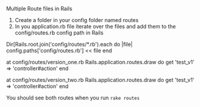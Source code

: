Multiple Route files in Rails 

1. Create a folder in your config folder named routes 
2. In you application.rb file iterate over the files and add them to the config/routes.rb config path in Rails 

Dir[Rails.root.join('config/routes/*.rb').each do |file|
  config.paths['config/routes.rb'] << file
end

at config/routes/version_one.rb
Rails.application.routes.draw do
  get 'test_v1' => 'controller#action'
end

at config/routes/version_two.rb
Rails.application.routes.draw do 
  get 'test_v1' => 'controller#action'
end

You should see both routes when you run `rake routes`
